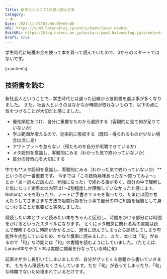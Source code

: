 ```yaml
---
Title: 新卒エンジニア1年目に読んだ本
Category:
- 本
Date: 2021-11-01T08:56:09+09:00
URL: https://yum3.hatenablog.jp/entry/book/1year_newbie
EditURL: https://blog.hatena.ne.jp/noikari/yum3.hatenablog.jp/atom/entry/13574176438028355676
Draft: true
---
```


学生時代に結構お金を使って本を買って読んでいたので、0からのスタートではないです。

<!-- more -->

[:contents]

## 技術書を読む

新社会人ということで、学生時代とは違った目線から技術書を選ぶ事が多くなりました。
また、社会人というのはなかなか時間が取れないもので、以下の点に気をつけることが大切だと感じました。

- 優先順位をつけ、自分に重要なものから選択する（客観的に見て何が足りていないか）
- 学ぶ範囲が増えるので、効率的に吸収する（既知・得られるものが少ない場合は流し見）
- アウトプットを怠らない（得たものを自分が咀嚼できているか）
- メタ認知を意識し、客観的にみる（わかった気で終わっていないか）
- 自分の好奇心を大切にする

中でも**メタ認知を意識し、客観的にみる（わかった気で終わっていないか）**というのが一番重要です。
今までは「この技術興味あったな〜買ってみよ〜」とか「あー読んだ読んだ、勉強になった」で終わる事が多く、自分の中で理解した気になって実際本の内容は1〜2割程度しか理解していなかったと感じます。
Notionにメモを取ったり、ノートに手書きでメモを取ったり、たまには図で考えたりしてさまざまな方法で咀嚼行為を行う事で自分の中に知識を経験として身につけることが重要だと実感しました。

精読したい本とサッと読みたい本をちゃんと区別し、時間をかける部分には時間をかけるといったスタイルになります。
とくにメタ概念に関わる系の書籍は読んで理解するのに時間がかかる上に、適当に読んでしまったら誤読してしまう可能性を内包しているため、かなり慎重に読みました。
また、本には「旬」があるので「旬」な時期には「旬」の書籍を読むようにしていました。（たとえば、Laravel本やテスト本は実際に開発を行なっている時に旬）

前置きが少し長引いてしまいましたが、自分がグッとくる書籍から書いていきます。
もちろん積読もたくさんしています。ただ「旬」が去ってしまったり、「旬」な時期でないため積まれているだけです。
